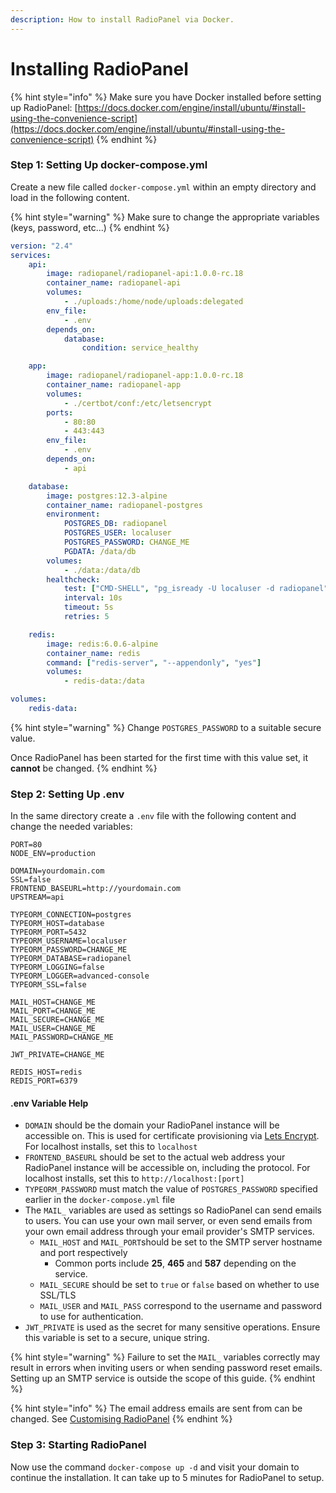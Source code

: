 ```yaml
---
description: How to install RadioPanel via Docker.
---
```


# Installing RadioPanel

{% hint style="info" %}
Make sure you have Docker installed before setting up RadioPanel: [https://docs.docker.com/engine/install/ubuntu/#install-using-the-convenience-script](https://docs.docker.com/engine/install/ubuntu/#install-using-the-convenience-script)
{% endhint %}

### Step 1: Setting Up docker-compose.yml

Create a new file called `docker-compose.yml` within an empty directory and load in the following content.

{% hint style="warning" %}
Make sure to change the appropriate variables (keys, password, etc...)
{% endhint %}

```yaml
version: "2.4"
services:
    api:
        image: radiopanel/radiopanel-api:1.0.0-rc.18
        container_name: radiopanel-api
        volumes:
            - ./uploads:/home/node/uploads:delegated
        env_file:
            - .env
        depends_on:
            database:
                condition: service_healthy

    app:
        image: radiopanel/radiopanel-app:1.0.0-rc.18
        container_name: radiopanel-app
        volumes:
            - ./certbot/conf:/etc/letsencrypt
        ports:
            - 80:80
            - 443:443
        env_file:
            - .env
        depends_on:
            - api

    database:
        image: postgres:12.3-alpine
        container_name: radiopanel-postgres
        environment:
            POSTGRES_DB: radiopanel
            POSTGRES_USER: localuser
            POSTGRES_PASSWORD: CHANGE_ME
            PGDATA: /data/db
        volumes:
            - ./data:/data/db
        healthcheck:
            test: ["CMD-SHELL", "pg_isready -U localuser -d radiopanel"]
            interval: 10s
            timeout: 5s
            retries: 5

    redis:
        image: redis:6.0.6-alpine
        container_name: redis
        command: ["redis-server", "--appendonly", "yes"]
        volumes:
            - redis-data:/data

volumes:
    redis-data:
```

{% hint style="warning" %}
Change `POSTGRES_PASSWORD` to a suitable secure value.

Once RadioPanel has been started for the first time with this value set, it **cannot** be changed.
{% endhint %}

### Step 2: Setting Up .env

In the same directory create a `.env` file with the following content and change the needed variables:

```shell
PORT=80
NODE_ENV=production

DOMAIN=yourdomain.com
SSL=false
FRONTEND_BASEURL=http://yourdomain.com
UPSTREAM=api

TYPEORM_CONNECTION=postgres
TYPEORM_HOST=database
TYPEORM_PORT=5432
TYPEORM_USERNAME=localuser
TYPEORM_PASSWORD=CHANGE_ME
TYPEORM_DATABASE=radiopanel
TYPEORM_LOGGING=false
TYPEORM_LOGGER=advanced-console
TYPEORM_SSL=false

MAIL_HOST=CHANGE_ME
MAIL_PORT=CHANGE_ME
MAIL_SECURE=CHANGE_ME
MAIL_USER=CHANGE_ME
MAIL_PASSWORD=CHANGE_ME

JWT_PRIVATE=CHANGE_ME

REDIS_HOST=redis
REDIS_PORT=6379
```

#### .env Variable Help

* `DOMAIN` should be the domain your RadioPanel instance will be accessible on. This is used for certificate provisioning via [Lets Encrypt](https://letsencrypt.org). For localhost installs, set this to `localhost`
* `FRONTEND_BASEURL` should be set to the actual web address your RadioPanel instance will be accessible on, including the protocol. For localhost installs, set this to `http://localhost:[port]`
* `TYPEORM_PASSWORD` must match the value of `POSTGRES_PASSWORD` specified earlier in the `docker-compose.yml` file
* The `MAIL_` variables are used as settings so RadioPanel can send emails to users. You can use your own mail server, or even send emails from your own email address through your email provider's SMTP services.
  * `MAIL_HOST` and `MAIL_PORT`should be set to the SMTP server hostname and port respectively
    * Common ports include **25**, **465** and **587** depending on the service.
  * `MAIL_SECURE` should be set to `true` or `false` based on whether to use SSL/TLS
  * `MAIL_USER` and `MAIL_PASS` correspond to the username and password to use for authentication.
* `JWT_PRIVATE` is used as the secret for many sensitive operations. Ensure this variable is set to a secure, unique string.

{% hint style="warning" %}
Failure to set the `MAIL_` variables correctly may result in errors when inviting users or when sending password reset emails. Setting up an SMTP service is outside the scope of this guide.
{% endhint %}

{% hint style="info" %}
The email address emails are sent from can be changed. See [Customising RadioPanel](setting-up-radiopanel/customising-radiopanel.md)
{% endhint %}

### Step 3: Starting RadioPanel

Now use the command `docker-compose up -d` and visit your domain to continue the installation. It can take up to 5 minutes for RadioPanel to setup.
